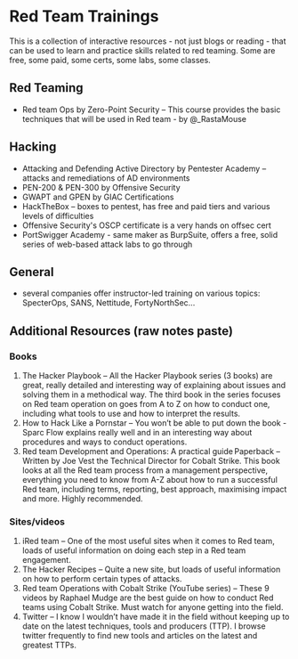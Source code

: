 # Red Team Trainings
This is a collection of interactive resources - not just blogs or reading - that can be used to learn and practice skills related to red teaming. Some are free, some paid, some certs, some labs, some classes.

## Red Teaming
- Red team Ops by Zero-Point Security – This course provides the basic techniques that will be used in Red team - by @_RastaMouse

## Hacking
- Attacking and Defending Active Directory by Pentester Academy – attacks and remediations of AD environments
- PEN-200 & PEN-300 by Offensive Security
- GWAPT and GPEN by GIAC Certifications
- HackTheBox – boxes to pentest, has free and paid tiers and various levels of difficulties 
- Offensive Security's OSCP certificate is a very hands on offsec cert
- PortSwigger Academy - same maker as BurpSuite, offers a free, solid series of web-based attack labs to go through

## General
- several companies offer instructor-led training on various topics: SpecterOps, SANS, Nettitude, FortyNorthSec...


## Additional Resources (raw notes paste)
### Books
1. The Hacker Playbook – All the Hacker Playbook series (3 books) are great, really detailed and interesting way of explaining about issues and solving them in a methodical way. The third book in the series focuses on Red team operation on goes from A to Z on how to conduct one, including what tools to use and how to interpret the results. 
2. How to Hack Like a Pornstar – You won’t be able to put down the book - Sparc Flow explains really well and in an interesting way about procedures and ways to conduct operations. 
3. Red team Development and Operations: A practical guide Paperback – Written by Joe Vest the Technical Director for Cobalt Strike. This book looks at all the Red team process from a management perspective, everything you need to know from A-Z about how to run a successful Red team, including terms, reporting, best approach, maximising impact and more. Highly recommended.  

### Sites/videos
1. iRed team – One of the most useful sites when it comes to Red team, loads of useful information on doing each step in a Red team engagement. 
2. The Hacker Recipes – Quite a new site, but loads of useful information on how to perform certain types of attacks. 
3. Red team Operations with Cobalt Strike (YouTube series) – These 9 videos by Raphael Mudge are the best guide on how to conduct Red teams using Cobalt Strike. Must watch for anyone getting into the field. 
4. Twitter – I know I wouldn’t have made it in the field without keeping up to date on the latest techniques, tools and producers (TTP). I browse twitter frequently to find new tools and articles on the latest and greatest TTPs.
